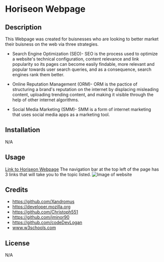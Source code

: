 # Horiseon Webpage

## Description

This Webpage was created for buisnesses who are looking to better market their buisness on the web via three strategies.

  - Search Engine Optimization (SEO)- SEO is the process used to optimize a website's technical configuration, content relevance and link popularity so its         pages can become easily findable, more relevant and popular towards user search queries, and as a consequence, search engines rank them better.

  - Online Reputation Management (ORM)- ORM is the pactice of structuring a brand's reputation on the internet by displacing misleading content, uploading           trending content, and making it visible through the help of other internet algorithms.

  - Social Media Marketing (SMM)- SMM is a form of internet marketing that uses social media apps as a marketing tool.

## Installation

N/A

## Usage

[Link to Horiseon Webpage](https://anthonyfrederick7.github.io/Horiseon-Updated-Webpage/)
The navigation bar at the top left of the page has 3 links that will take you to the topic listed.
![Image of website](assets/images/horiseon-screenshot.png)

## Credits

  - https://github.com/Xandromus
  - https://developer.mozilla.org
  - https://github.com/Christoph551
  - https://github.com/jminor90
  - https://github.com/codeDevLogan
  - www.w3schools.com

## License

N/A
